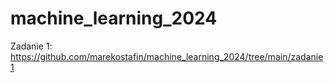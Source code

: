 # machine_learning_2024

Zadanie 1: 
https://github.com/marekostafin/machine_learning_2024/tree/main/zadanie1
